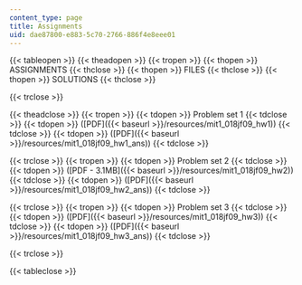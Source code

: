 ```yaml
---
content_type: page
title: Assignments
uid: dae87800-e883-5c70-2766-886f4e8eee01
---
```


{{< tableopen >}}
{{< theadopen >}}
{{< tropen >}}
{{< thopen >}}
ASSIGNMENTS
{{< thclose >}}
{{< thopen >}}
FILES
{{< thclose >}}
{{< thopen >}}
SOLUTIONS
{{< thclose >}}

{{< trclose >}}

{{< theadclose >}}
{{< tropen >}}
{{< tdopen >}}
Problem set 1
{{< tdclose >}}
{{< tdopen >}}
([PDF]({{< baseurl >}}/resources/mit1_018jf09_hw1))
{{< tdclose >}}
{{< tdopen >}}
([PDF]({{< baseurl >}}/resources/mit1_018jf09_hw1_ans))
{{< tdclose >}}

{{< trclose >}}
{{< tropen >}}
{{< tdopen >}}
Problem set 2
{{< tdclose >}}
{{< tdopen >}}
([PDF - 3.1MB]({{< baseurl >}}/resources/mit1_018jf09_hw2))
{{< tdclose >}}
{{< tdopen >}}
([PDF]({{< baseurl >}}/resources/mit1_018jf09_hw2_ans))
{{< tdclose >}}

{{< trclose >}}
{{< tropen >}}
{{< tdopen >}}
Problem set 3
{{< tdclose >}}
{{< tdopen >}}
([PDF]({{< baseurl >}}/resources/mit1_018jf09_hw3))
{{< tdclose >}}
{{< tdopen >}}
([PDF]({{< baseurl >}}/resources/mit1_018jf09_hw3_ans))
{{< tdclose >}}

{{< trclose >}}

{{< tableclose >}}